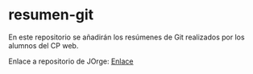 # resumen-git
En este repositorio se añadirán los resúmenes de Git realizados por los alumnos del CP web.

Enlace a repositorio de JOrge: [Enlace](./Jorge/ejercicio1.md)